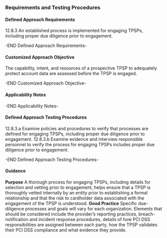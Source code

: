 ### Requirements and Testing Procedures

#### Defined Approach Requirements
12.8.3 An established process is implemented for engaging TPSPs, including proper due diligence prior to engagement.

-END Defined Approach Requirements- 
#### Customized Approach Objective
The capability, intent, and resources of a prospective TPSP to adequately protect account data are assessed before the TPSP is engaged.

-END Customized Approach Objective- 
#### Applicability Notes



-END Applicability Notes- 
#### Defined Approach Testing Procedures
12.8.3.a Examine policies and procedures to verify that processes are defined for engaging TPSPs, including proper due diligence prior to engagement.
12.8.3.b Examine evidence and interview responsible personnel to verify the process for engaging TPSPs includes proper due diligence prior to engagement.

-END Defined Approach Testing Procedures- 
#### Guidance
**Purpose**
A thorough process for engaging TPSPs, including details for selection and vetting prior to engagement, helps ensure that a TPSP is thoroughly vetted internally by an entity prior to establishing a formal relationship and that the risk to cardholder data associated with the engagement of the TPSP is understood.
**Good Practice**
Specific due-diligence processes and goals will vary for each organization. Elements that should be considered include the provider’s reporting practices, breach-notification and incident response procedures, details of how PCI DSS responsibilities are assigned between each party, how the TPSP validates their PCI DSS compliance and what evidence they provide.